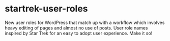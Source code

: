 # startrek-user-roles
New user roles for WordPress that match up with a workflow which involves heavy editing of pages and almost no use of posts. User role names inspired by Star Trek for an easy to adopt user experience. Make it so!
